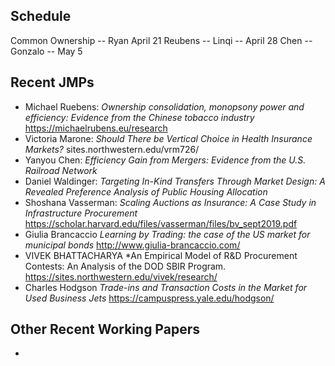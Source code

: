 ## Schedule

Common Ownership -- Ryan April 21 
Reubens -- Linqi -- April 28
Chen -- Gonzalo -- May 5



## Recent JMPs

- Michael Ruebens: *Ownership consolidation, monopsony power and efficiency: Evidence from the Chinese tobacco industry* https://michaelrubens.eu/research
- Victoria Marone: *Should There be Vertical Choice in Health Insurance Markets?*  sites.northwestern.edu/vrm726/
- Yanyou Chen: *Efficiency Gain from Mergers: Evidence from the U.S. Railroad Network*
- Daniel Waldinger: *Targeting In-Kind Transfers Through Market Design: A Revealed Preference Analysis of Public Housing Allocation*
- Shoshana Vasserman: *Scaling Auctions as Insurance: A Case Study in Infrastructure Procurement* https://scholar.harvard.edu/files/vasserman/files/bv_sept2019.pdf
- Giulia Brancaccio *Learning by Trading: the case of the US market for municipal bonds* http://www.giulia-brancaccio.com/
- VIVEK BHATTACHARYA *An Empirical Model of R&D Procurement Contests: An Analysis of the DOD SBIR Program. https://sites.northwestern.edu/vivek/research/
- Charles Hodgson *Trade-ins and Transaction Costs in the Market for Used Business Jets* https://campuspress.yale.edu/hodgson/


## Other Recent Working Papers
- 
